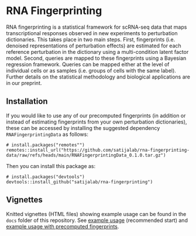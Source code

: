 # RNA Fingerprinting 

RNA fingerprinting is a statistical framework for scRNA-seq data that maps transcriptional responses observed in new experiments to perturbation dictionaries. This takes place in two main steps. First, fingerprints (i.e. denoised representations of perturbation effects) are estimated for each reference perturbation in the dictionary using a multi-condition latent factor model. Second, queries are mapped to these fingerprints using a Bayesian regression framework. Queries can be mapped either at the level of individual cells or as samples (i.e. groups of cells with the same label). Further details on the statistical methodology and biological applications are in our preprint. 

## Installation

If you would like to use any of our precomputed fingerprints (in addition or instead of estimating fingerprints from your own perturbation dictionaries), these can be accessed by installing the suggested dependency `RNAFingerprintingData` as follows:

```
# install.packages("remotes"")
remotes::install_url("https://github.com/satijalab/rna-fingerprinting-data/raw/refs/heads/main/RNAFingerprintingData_0.1.0.tar.gz")
```

Then you can install this package as:

```
# install.packages("devtools")
devtools::install_github("satijalab/rna-fingerprinting")
```

## Vignettes

Knitted vignettes (HTML files) showing example usage can be found in the `docs` folder of this repository. See [example usage](https://github.com/satijalab/rna-fingerprinting/blob/main/docs/jost-example-usage.html) (recommended start) and [example usage with precomputed fingerprints](https://github.com/satijalab/rna-fingerprinting/blob/main/docs/jost-gwps-example.html).

